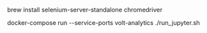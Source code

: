 brew install selenium-server-standalone chromedriver


docker-compose run --service-ports volt-analytics ./run_jupyter.sh